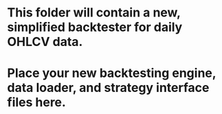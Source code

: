 # This folder will contain a new, simplified backtester for daily OHLCV data.
# Place your new backtesting engine, data loader, and strategy interface files here.
